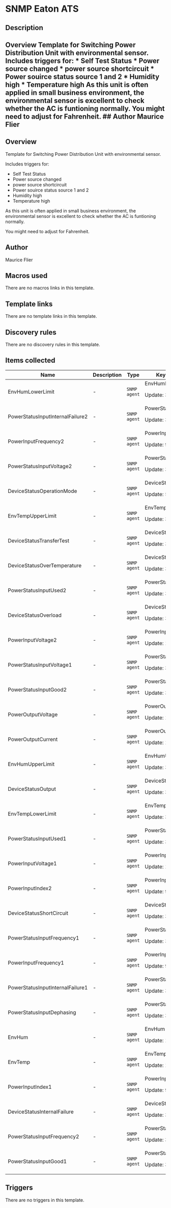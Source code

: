 # SNMP Eaton ATS

## Description

## Overview Template for Switching Power Distribution Unit with environmental sensor. Includes triggers for: * Self Test Status * Power source changed * power source shortcircuit * Power souirce status source 1 and 2 * Humidity high * Temperature high As this unit is often applied in small business environment, the environmental sensor is excellent to check whether the AC is funtioning normally. You might need to adjust for Fahrenheit. ## Author Maurice Flier 

## Overview

Template for Switching Power Distribution Unit with environmental sensor.


Includes triggers for:


* Self Test Status
* Power source changed
* power source shortcircuit
* Power souirce status source 1 and 2
* Humidity high
* Temperature high


As this unit is often applied in small business environment, the environmental sensor is excellent to check whether the AC is funtioning normally.


You might need to adjust for Fahrenheit. 



## Author

Maurice Flier

## Macros used

There are no macros links in this template.

## Template links

There are no template links in this template.

## Discovery rules

There are no discovery rules in this template.

## Items collected

|Name|Description|Type|Key and additional info|
|----|-----------|----|----|
|EnvHumLowerLimit|<p>-</p>|`SNMP agent`|EnvHumLowerLimit<p>Update: 3600</p>|
|PowerStatusInputInternalFailure2|<p>-</p>|`SNMP agent`|PowerStatusInputInternalFailure2<p>Update: 30</p>|
|PowerInputFrequency2|<p>-</p>|`SNMP agent`|PowerInputFrequency2<p>Update: 900</p>|
|PowerStatusInputVoltage2|<p>-</p>|`SNMP agent`|PowerStatusInputVoltage2<p>Update: 30</p>|
|DeviceStatusOperationMode|<p>-</p>|`SNMP agent`|DeviceStatusOperationMode<p>Update: 5</p>|
|EnvTempUpperLimit|<p>-</p>|`SNMP agent`|EnvTempUpperLimit<p>Update: 3600</p>|
|DeviceStatusTransferTest|<p>-</p>|`SNMP agent`|DeviceStatusTransferTest<p>Update: 30</p>|
|DeviceStatusOverTemperature|<p>-</p>|`SNMP agent`|DeviceStatusOverTemperature<p>Update: 30</p>|
|PowerStatusInputUsed2|<p>-</p>|`SNMP agent`|PowerStatusInputUsed2<p>Update: 30</p>|
|DeviceStatusOverload|<p>-</p>|`SNMP agent`|DeviceStatusOverload<p>Update: 30</p>|
|PowerInputVoltage2|<p>-</p>|`SNMP agent`|PowerInputVoltage2<p>Update: 15</p>|
|PowerStatusInputVoltage1|<p>-</p>|`SNMP agent`|PowerStatusInputVoltage1<p>Update: 30</p>|
|PowerStatusInputGood2|<p>-</p>|`SNMP agent`|PowerStatusInputGood2<p>Update: 30</p>|
|PowerOutputVoltage|<p>-</p>|`SNMP agent`|PowerOutputVoltage<p>Update: 15</p>|
|PowerOutputCurrent|<p>-</p>|`SNMP agent`|PowerOutputCurrent<p>Update: 15</p>|
|EnvHumUpperLimit|<p>-</p>|`SNMP agent`|EnvHumUpperLimit<p>Update: 3600</p>|
|DeviceStatusOutput|<p>-</p>|`SNMP agent`|DeviceStatusOutput<p>Update: 30</p>|
|EnvTempLowerLimit|<p>-</p>|`SNMP agent`|EnvTempLowerLimit<p>Update: 3600</p>|
|PowerStatusInputUsed1|<p>-</p>|`SNMP agent`|PowerStatusInputUsed1<p>Update: 30</p>|
|PowerInputVoltage1|<p>-</p>|`SNMP agent`|PowerInputVoltage1<p>Update: 15</p>|
|PowerInputIndex2|<p>-</p>|`SNMP agent`|PowerInputIndex2<p>Update: 900</p>|
|DeviceStatusShortCircuit|<p>-</p>|`SNMP agent`|DeviceStatusShortCircuit<p>Update: 30</p>|
|PowerStatusInputFrequency1|<p>-</p>|`SNMP agent`|PowerStatusInputFrequency1<p>Update: 30</p>|
|PowerInputFrequency1|<p>-</p>|`SNMP agent`|PowerInputFrequency1<p>Update: 900</p>|
|PowerStatusInputInternalFailure1|<p>-</p>|`SNMP agent`|PowerStatusInputInternalFailure1<p>Update: 30</p>|
|PowerStatusInputDephasing|<p>-</p>|`SNMP agent`|PowerStatusInputDephasing<p>Update: 30</p>|
|EnvHum|<p>-</p>|`SNMP agent`|EnvHum<p>Update: 15</p>|
|EnvTemp|<p>-</p>|`SNMP agent`|EnvTemp<p>Update: 15</p>|
|PowerInputIndex1|<p>-</p>|`SNMP agent`|PowerInputIndex1<p>Update: 900</p>|
|DeviceStatusInternalFailure|<p>-</p>|`SNMP agent`|DeviceStatusInternalFailure<p>Update: 30</p>|
|PowerStatusInputFrequency2|<p>-</p>|`SNMP agent`|PowerStatusInputFrequency2<p>Update: 30</p>|
|PowerStatusInputGood1|<p>-</p>|`SNMP agent`|PowerStatusInputGood1<p>Update: 30</p>|
## Triggers

There are no triggers in this template.

